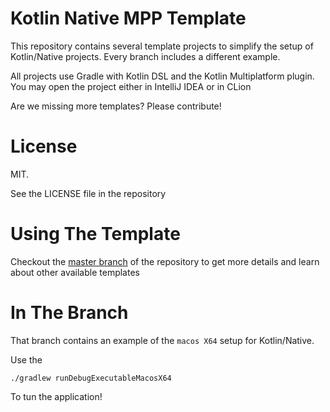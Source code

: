 Kotlin Native MPP Template
==========================

This repository contains several template projects to simplify the setup of Kotlin/Native projects. Every branch includes a different example.

All projects use Gradle with Kotlin DSL and the Kotlin Multiplatform plugin. You may open the project either in IntelliJ IDEA or in CLion

Are we missing more templates? Please contribute!


License
=======

MIT. 

See the LICENSE file in the repository

Using The Template
===================

Checkout the
[master branch](https://github.com/jonnyzzz/kotlin-native-mpp-template/tree/macos-x64)
of the repository to get more details and learn about other available templates 

In The Branch
=============

That branch contains an example of the `macos X64` setup
for Kotlin/Native.

Use the
```
./gradlew runDebugExecutableMacosX64
```

To tun the application!
